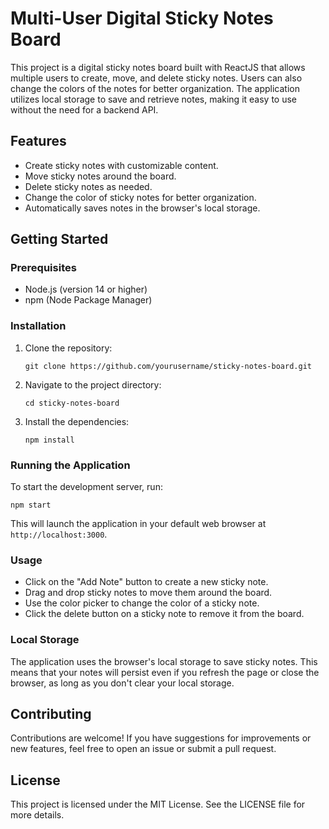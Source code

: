 # Multi-User Digital Sticky Notes Board

This project is a digital sticky notes board built with ReactJS that allows multiple users to create, move, and delete sticky notes. Users can also change the colors of the notes for better organization. The application utilizes local storage to save and retrieve notes, making it easy to use without the need for a backend API.

## Features

- Create sticky notes with customizable content.
- Move sticky notes around the board.
- Delete sticky notes as needed.
- Change the color of sticky notes for better organization.
- Automatically saves notes in the browser's local storage.

## Getting Started

### Prerequisites

- Node.js (version 14 or higher)
- npm (Node Package Manager)

### Installation

1. Clone the repository:

   ```
   git clone https://github.com/yourusername/sticky-notes-board.git
   ```

2. Navigate to the project directory:

   ```
   cd sticky-notes-board
   ```

3. Install the dependencies:

   ```
   npm install
   ```

### Running the Application

To start the development server, run:

```
npm start
```

This will launch the application in your default web browser at `http://localhost:3000`.

### Usage

- Click on the "Add Note" button to create a new sticky note.
- Drag and drop sticky notes to move them around the board.
- Use the color picker to change the color of a sticky note.
- Click the delete button on a sticky note to remove it from the board.

### Local Storage

The application uses the browser's local storage to save sticky notes. This means that your notes will persist even if you refresh the page or close the browser, as long as you don't clear your local storage.

## Contributing

Contributions are welcome! If you have suggestions for improvements or new features, feel free to open an issue or submit a pull request.

## License

This project is licensed under the MIT License. See the LICENSE file for more details.